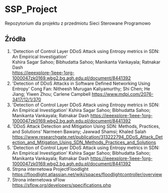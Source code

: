 # SSP_Project
Repozytorium dla projektu z przedmiotu Sieci Sterowane Programowo  

## Źródła
1. 'Detection of Control Layer DDoS Attack using Entropy metrics in SDN: An Empirical Investigation'    
Kshira Sagar Sahoo; Bibhudatta Sahoo; Manikanta Vankayala; Ratnakar Dash    
https://ieeexplore-1ieee-1org-1000047zk0169.wbg2.bg.agh.edu.pl/document/8441392
2. 'Detection of DDoS Attacks in Software Defined Networking Using Entropy'
Cong Fan: Nitheesh Murugan Kaliyamurthy; Shi Chen; He Jiang; Yiwen Zhou; Carlene Campbell
https://www.mdpi.com/2076-3417/12/1/370  
3. 'Detection of Control Layer DDoS Attack using Entropy metrics in SDN: An Empirical Investigation'
Kshira Sagar Sahoo; Bibhudatta Sahoo; Manikanta Vankayala; Ratnakar Dash
https://ieeexplore-1ieee-1org-1000047zk0169.wbg2.bg.agh.edu.pl/document/8441392
4. 'DDoS Attack Detection and Mitigation Using SDN: Methods, Practices, and Solutions'
Narmeen Bawany; Jawwad Shamsi; Khaled Salah
https://www.researchgate.net/publication/313222794_DDoS_Attack_Detection_and_Mitigation_Using_SDN_Methods_Practices_and_Solutions
5. 'Detection of Control Layer DDoS Attack using Entropy metrics in SDN: An Empirical Investigation'
Kshira Sagar Sahoo; Bibhudatta Sahoo; Manikanta Vankayala; Ratnakar Dash
https://ieeexplore-1ieee-1org-1000047zk0169.wbg2.bg.agh.edu.pl/document/8441392
7. Strpna internetowa ProjectFloodlight
https://floodlight.atlassian.net/wiki/spaces/floodlightcontroller/overview
8. Strona internetowa sFlow
https://sflow.org/developers/specifications.php
   
